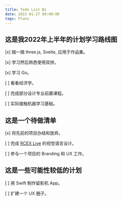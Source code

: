 ```yaml
---
title: Todo List №1
date: 2022-01-27 00:00:00
tags: Plans
---
```


## 这是我2022年上半年的计划学习路线图

[x]  搞一搞 three.js, Svelte, 应用于作品集。

[x]  学习然后熟悉使用双拼。

[x]  学习 Go。

[ ]  看看经济学。

[ ]  完成部分设计专业前置课程。

[ ]  实际接触机器学习基础。

## 这是一个待做清单

[x]  将先前的项目办结和放弃。

[ ]  完成 [RCEX Live](https://rcex.live) 的视觉语言设计。

[ ]  参与一个项目的 Branding 和 UX 工作。

<!-- more -->
## 这是一些可能性较低的计划

[ ]  用 Swift 制作留影机 App。

[ ]  扩建一个 UX 圈子。
